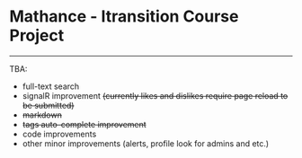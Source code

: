 # Mathance - Itransition Course Project
***
TBA:
* full-text search
* signalR improvement ~~(currently likes and dislikes require page reload to be submitted)~~
* ~~markdown~~
* ~~tags auto-complete improvement~~
* code improvements
* other minor improvements (alerts, profile look for admins and etc.)
